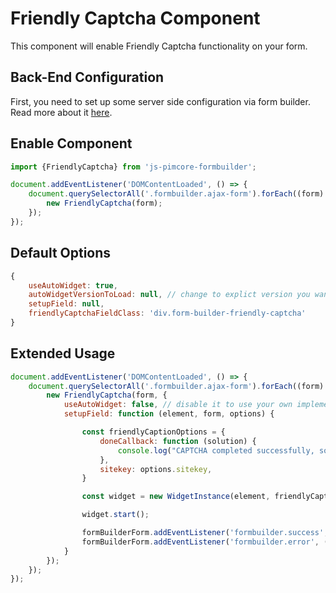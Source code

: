 # Friendly Captcha Component

This component will enable Friendly Captcha functionality on your form.

## Back-End Configuration
First, you need to set up some server side configuration via form builder. Read more about it [here](https://github.com/dachcom-digital/pimcore-formbuilder/blob/master/docs/03_SpamProtection.md#friendly-captcha). 

## Enable Component
```js
import {FriendlyCaptcha} from 'js-pimcore-formbuilder';
```

```js
document.addEventListener('DOMContentLoaded', () => {
    document.querySelectorAll('.formbuilder.ajax-form').forEach((form) => {
        new FriendlyCaptcha(form);
    });
});
```

## Default Options

```js
{
    useAutoWidget: true,
    autoWidgetVersionToLoad: null, // change to explict version you want to load from cdn: e.g. 0.9.16, null means latest
    setupField: null,
    friendlyCaptchaFieldClass: 'div.form-builder-friendly-captcha'
}

```
## Extended Usage
```js
document.addEventListener('DOMContentLoaded', () => {
    document.querySelectorAll('.formbuilder.ajax-form').forEach((form) => {
        new FriendlyCaptcha(form, {
            useAutoWidget: false, // disable it to use your own implementation (see next option "setupField")
            setupField: function (element, form, options) {

                const friendlyCaptionOptions = {
                    doneCallback: function (solution) {
                        console.log("CAPTCHA completed successfully, solution:", solution);
                    },
                    sitekey: options.sitekey,
                }

                const widget = new WidgetInstance(element, friendlyCaptionOptions);

                widget.start();

                formBuilderForm.addEventListener('formbuilder.success', () => widget.reset());
                formBuilderForm.addEventListener('formbuilder.error', () => widget.reset());
            }
        });
    });
});
```
